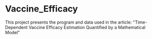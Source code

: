 # Vaccine_Efficacy
This project presents the program and data used in the article: "Time-Dependent Vaccine Efficacy Estimation Quantified by a Mathematical Model"
